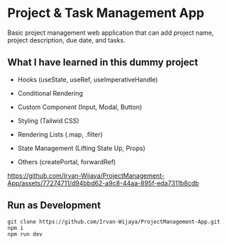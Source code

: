 # Project & Task Management App 

Basic project management web application that can add project name, project description, due date, and tasks.

## What I have learned in this dummy project

- Hooks (useState, useRef, useImperativeHandle)

- Conditional Rendering 

- Custom Component (Input, Modal, Button)

- Styling (Tailwid CSS)

- Rendering Lists (.map, .filter)

- State Management (Lifting State Up, Props)

- Others (createPortal, forwardRef)


https://github.com/Irvan-Wijaya/ProjectManagement-App/assets/77274711/d94bbd62-a9c8-44aa-895f-eda7311b8cdb

## Run as Development
```
git clone https://github.com/Irvan-Wijaya/ProjectManagement-App.git
npm i
npm run dev


